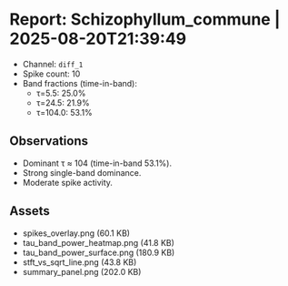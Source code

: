 # Report: Schizophyllum_commune | 2025-08-20T21:39:49

- Channel: `diff_1`
- Spike count: 10
- Band fractions (time-in-band):
  - τ=5.5: 25.0%
  - τ=24.5: 21.9%
  - τ=104.0: 53.1%

## Observations
- Dominant τ ≈ 104 (time-in-band 53.1%).
- Strong single-band dominance.
- Moderate spike activity.

## Assets
- spikes_overlay.png (60.1 KB)
- tau_band_power_heatmap.png (41.8 KB)
- tau_band_power_surface.png (180.9 KB)
- stft_vs_sqrt_line.png (43.8 KB)
- summary_panel.png (202.0 KB)
